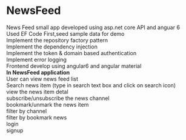 # NewsFeed
News Feed small app developed using asp.net core API and anguar 6
<br>
Used EF Code First,seed sample data for demo
<br>
Implement the repository factory pattern
<br>
Implement the dependency injection
<br>
Implement the token & domain based authentication 
<br>
Implement error logging
<br>
Frontend develop using angular6 and angular material 
<br>
<b>In NewsFeed application</b>
<br>
User can view news feed list
<br>
Search news item (type in search text box and click on search icon)
<br>
view the news item detal
<br>
subscribe/unsubscribe the news channel
<br>
bookmark/unmark the news item
<br>
filter by channel
<br>
filter by bookmark news
<br>
login 
<br>
signup
